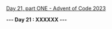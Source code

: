[Day 21, part ONE - Advent of Code 2023](https://adventofcode.com/2023/day/21)

**--- Day 21 : XXXXXX ---**

